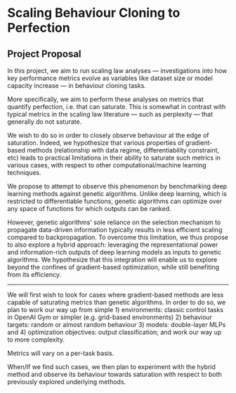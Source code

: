 # Scaling Behaviour Cloning to Perfection

## Project Proposal

In this project, we aim to run scaling law analyses — investigations into how key performance metrics evolve as variables like dataset size or model capacity increase — in behaviour cloning tasks.

More specifically, we aim to perform these analyses on metrics that quantify perfection, i.e. that can saturate. This is somewhat in contrast with typical metrics in the scaling law literature — such as perplexity — that generally do not saturate.

We wish to do so in order to closely observe behaviour at the edge of saturation. Indeed, we hypothesize that various properties of gradient-based methods (relationship with data regime, differentiability constraint, etc) leads to practical limitations in their ability to saturate such metrics in various cases, with respect to other computational/machine learning techniques.

We propose to attempt to observe this phenomenon by benchmarking deep learning methods against genetic algorithms. Unlike deep learning, which is restricted to differentiable functions, genetic algorithms can optimize over any space of functions for which outputs can be ranked.

However, genetic algorithms' sole reliance on the selection mechanism to propagate data-driven information typically results in less efficient scaling compared to backpropagation. To overcome this limitation, we thus propose to also explore a hybrid approach: leveraging the representational power and information-rich outputs of deep learning models as inputs to genetic algorithms. We hypothesize that this integration will enable us to explore beyond the confines of gradient-based optimization, while still benefiting from its efficiency.

---

We will first wish to look for cases where gradient-based methods are less capable of saturating metrics than genetic algorithms. In order to do so, we plan to work our way up from simple 1) environments: classic control tasks in OpenAI Gym or simpler (e.g. grid-based environments) 2) behaviour targets: random or almost random behaviour 3) models: double-layer MLPs and 4) optimization objectives: output classification; and work our way up to more complexity.

Metrics will vary on a per-task basis.

When/If we find such cases, we then plan to experiment with the hybrid method and observe its behaviour towards saturation with respect to both previously explored underlying methods.
